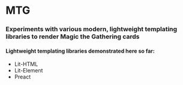 # MTG

### Experiments with various modern, lightweight templating libraries to render Magic the Gathering cards

#### Lightweight templating libraries demonstrated here so far:
* Lit-HTML
* Lit-Element
* Preact